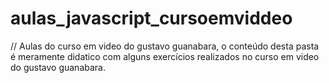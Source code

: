 # aulas_javascript_cursoemviddeo
 // Aulas do curso em video do gustavo guanabara, o conteúdo desta pasta é meramente didatico com alguns exercícios realizados no curso em video do gustavo guanabara.

